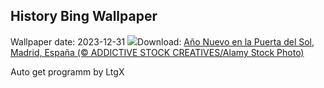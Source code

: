 ## History Bing Wallpaper
Wallpaper date: 2023-12-31
![](https://www.bing.com/th?id=OHR.SpainNewYear_ES-ES8250941524_UHD.jpg&w=1000)Download: [Año Nuevo en la Puerta del Sol, Madrid, España (© ADDICTIVE STOCK CREATIVES/Alamy Stock Photo)](https://www.bing.com/th?id=OHR.SpainNewYear_ES-ES8250941524_UHD.jpg)

Auto get programm by LtgX
